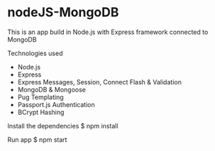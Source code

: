 # nodeJS-MongoDB
This is an app build in Node.js with Express framework connected to MongoDB

Technologies used
- Node.js
- Express
- Express Messages, Session, Connect Flash & Validation
- MongoDB & Mongoose
- Pug Templating
- Passport.js Authentication
- BCrypt Hashing

Install the dependencies
$ npm install

Run app
$ npm start
